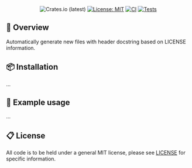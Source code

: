 <div align="center">
<br/>
<div align="left">
<br/>
<p align="center">
</p>
</div>

![Crates.io (latest)](https://img.shields.io/crates/v/docstring-rs)
[![License: MIT](https://img.shields.io/badge/License-MIT-yellow.svg)](https://opensource.org/licenses/MIT)
[![CI](https://github.com/wilhelmagren/docstring-rs/actions/workflows/ci.yml/badge.svg)](https://github.com/wilhelmagren/docstring-rs/actions/workflows/ci.yml)
[![Tests](https://github.com/wilhelmagren/docstring-rs/actions/workflows/tests.yml/badge.svg)](https://github.com/wilhelmagren/docstring-rs/actions/workflows/tests.yml)

</div>

## 🔎 Overview
Automatically generate new files with header docstring based on LICENSE information.

## 📦 Installation
...

## 🚀 Example usage
...

## 📋 License
All code is to be held under a general MIT license, please see [LICENSE](https://github.com/wilhelmagren/docstring-rs/blob/main/LICENSE) for specific information.
